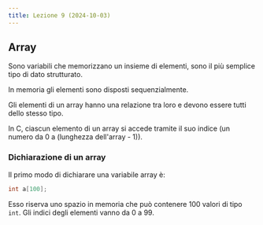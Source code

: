 ```yaml
---
title: Lezione 9 (2024-10-03)
---
```


## Array

Sono variabili che memorizzano un insieme di elementi, sono il più semplice tipo
di dato strutturato.

In memoria gli elementi sono disposti sequenzialmente.

Gli elementi di un array hanno una relazione tra loro e devono essere tutti
dello stesso tipo.

In C, ciascun elemento di un array si accede tramite il suo indice (un numero da
0 a (lunghezza dell'array - 1)).

### Dichiarazione di un array

Il primo modo di dichiarare una variabile array è:

```c
int a[100];
```

Esso riserva uno spazio in memoria che può contenere 100 valori di tipo `int`.
Gli indici degli elementi vanno da 0 a 99.
